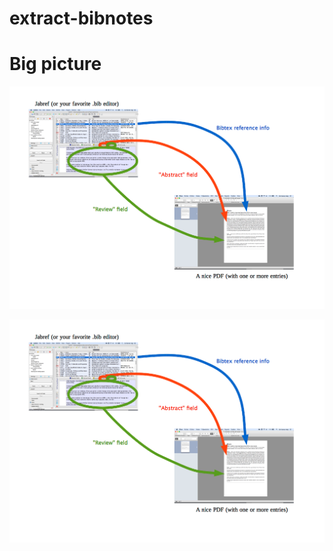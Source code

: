 extract-bibnotes
================


# Big picture

![Big picture](https://raw.githubusercontent.com/guillaumesalagnac/extract-bibnotes/master/img/extract-bibnotes-flyer.png)

![Big picture](img/extract-bibnotes-flyer.png)


